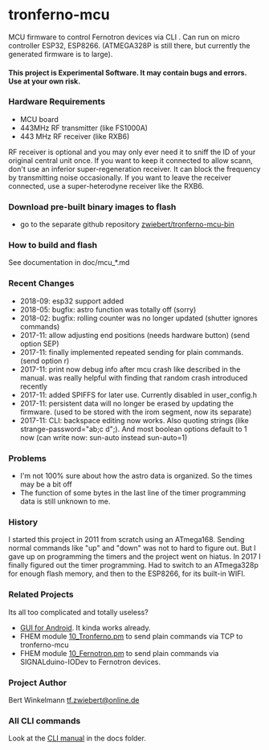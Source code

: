 # tronferno-mcu

MCU firmware to control Fernotron devices via CLI . Can run on micro controller ESP32, ESP8266. (ATMEGA328P is still there, but currently the generated firmware is to large).

#### This project is Experimental Software. It may contain bugs and errors. Use at your own risk.


### Hardware Requirements
 - MCU board
 - 443MHz RF transmitter (like FS1000A)
 - 443 MHz RF receiver (like RXB6)

RF receiver is optional and you may only ever need it to sniff the ID of your original central unit once.  If you want to keep it connected to allow scann, don't use an inferior super-regeneration receiver. It can block the frequency by transmitting noise occasionally. If you want to leave the receiver connected, use a super-heterodyne receiver like the RXB6. 


### Download pre-built binary images to flash
   * go to the separate github repository [zwiebert/tronferno-mcu-bin](https://github.com/zwiebert/tronferno-mcu-bin)

### How to build and flash

See documentation in doc/mcu_*.md
    
      
### Recent Changes

 * 2018-09: esp32 support added
 * 2018-05: bugfix: astro function was totally off (sorry)
 * 2018-02: bugfix: rolling counter was no longer updated (shutter ignores commands)
 * 2017-11: allow adjusting end positions (needs hardware button) (send option SEP)
 * 2017-11: finally implemented repeated sending for plain commands. (send option r)
 * 2017-11: print now debug info after mcu crash like described in the manual. was really helpful with finding that random crash introduced recently
 * 2017-11: added SPIFFS for later use. Currently disabled in user_config.h
 * 2017-11: persistent data will no longer be erased by updating the firmware. (used to be stored with the irom segment, now its separate)
 * 2017-11: CLI: backspace editing now works. Also quoting strings (like strange-password="ab;c d";). And most boolean options default to 1 now (can write now: sun-auto instead sun-auto=1)
 
### Problems
 * I'm not 100% sure about how the astro data is organized. So the times may be a bit off
 * The function of some bytes in the last line of the timer programming data is still unknown to me.

### History
I started this project in 2011 from scratch using an ATmega168. Sending normal commands like "up" and "down" was not to hard to figure out. But I gave up on programming the timers and the project went on hiatus. In 2017 I finally figured out the timer programming.  Had to switch to an ATmega328p for enough flash memory, and then to the ESP8266, for its built-in WIFI. 

### Related Projects
Its all too complicated and totally useless?
  * [GUI for Android](https://github.com/zwiebert/tronferno-andro). It kinda works already.
  * FHEM module [10_Tronferno.pm](https://github.com/zwiebert/tronferno-fhem) to send plain commands via TCP to tronferno-mcu
  * FHEM module [10_Fernotron.pm](https://github.com/zwiebert/tronferno-fhem) to send plain commands via SIGNALduino-IODev to Fernotron devices.
 
  
### Project Author

Bert Winkelmann <tf.zwiebert@online.de>

### All CLI commands

Look at the [CLI manual](https://github.com/zwiebert/tronferno-mcu/blob/masterdocs/CLI.md) in the docs folder.


